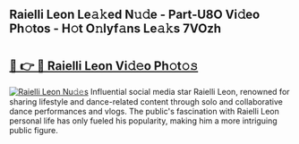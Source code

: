 ## Raielli Leon Le𝚊𝚔ed N𝚞𝚍e - Part-U8O Vi𝚍eo Ph𝚘tos - H𝚘t O𝚗lyf𝚊ns Le𝚊𝚔s 7VOzh

# <h2><a href="http://hf73sq.feru.top/?c=Raielli+Leon">🔗 👉 🔴 Raielli Leon Vi𝚍𝚎o Ph𝚘t𝚘𝚜</a></h2>

[![Raielli Leon Nu𝚍𝚎s](https://i.imgur.com/0TWrTi3.gif)](http://hf73sq.feru.top/?c=Raielli+Leon)
Influential social media star Raielli Leon, renowned for sharing lifestyle and dance-related content through solo and collaborative dance performances and vlogs. The public's fascination with Raielli Leon personal life has only fueled his popularity, making him a more intriguing public figure. 
